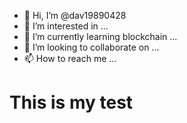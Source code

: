 - 👋 Hi, I’m @dav19890428
- 👀 I’m interested in ...
- 🌱 I’m currently learning blockchain ...
- 💞️ I’m looking to collaborate on ...
- 📫 How to reach me ...
<h1>This is my test</h1>

<!---
dav19890428/dav19890428 is a ✨ special ✨ repository because its `README.md` (this file) appears on your GitHub profile.
You can click the Preview link to take a look at your changes.
--->
